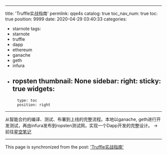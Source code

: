
---
title: 'Truffle实战指南'
permlink: qqe4s
catalog: true
toc_nav_num: true
toc: true
position: 9999
date: 2020-04-29 03:40:33
categories:
- starnote
tags:
- starnote
- truffle
- dapp
- ethereum
- ganache
- geth
- infura
- ropsten
thumbnail: None
sidebar:
    right:
        sticky: true
widgets:
    -
        type: toc
        position: right
---


从智能合约的编译、测试、布署到上线的完整流程。本地以ganache, geth进行开发测试，再由infura发布到ropsten测试网，实现一个Dapp开发的完整设计。
 -> 前往[星空笔记](https://starnote.github.io/#/starnote/@lemooljiang/qqe4s)

- - -

This page is synchronized from the post: ['Truffle实战指南'](https://steemit.com/@lemooljiang/qqe4s)
